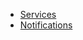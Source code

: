 * [Services](https://github.com/bleezmo/cmp464_788/wiki/Services)
* [Notifications](https://github.com/bleezmo/cmp464_788/wiki/Notifications)
